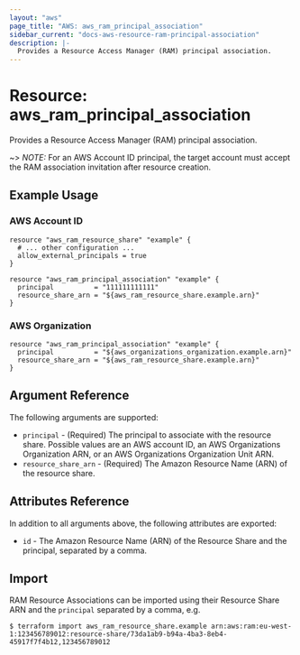 ```yaml
---
layout: "aws"
page_title: "AWS: aws_ram_principal_association"
sidebar_current: "docs-aws-resource-ram-principal-association"
description: |-
  Provides a Resource Access Manager (RAM) principal association.
---
```


# Resource: aws_ram_principal_association

Provides a Resource Access Manager (RAM) principal association.

~> *NOTE:* For an AWS Account ID principal, the target account must accept the RAM association invitation after resource creation.

## Example Usage

### AWS Account ID

```hcl
resource "aws_ram_resource_share" "example" {
  # ... other configuration ...
  allow_external_principals = true
}

resource "aws_ram_principal_association" "example" {
  principal          = "111111111111"
  resource_share_arn = "${aws_ram_resource_share.example.arn}"
}
```

### AWS Organization

```hcl
resource "aws_ram_principal_association" "example" {
  principal          = "${aws_organizations_organization.example.arn}"
  resource_share_arn = "${aws_ram_resource_share.example.arn}"
}
```

## Argument Reference

The following arguments are supported:

* `principal` - (Required) The principal to associate with the resource share. Possible values are an AWS account ID, an AWS Organizations Organization ARN, or an AWS Organizations Organization Unit ARN.
* `resource_share_arn` - (Required) The Amazon Resource Name (ARN) of the resource share.

## Attributes Reference

In addition to all arguments above, the following attributes are exported:

* `id` - The Amazon Resource Name (ARN) of the Resource Share and the principal, separated by a comma.

## Import

RAM Resource Associations can be imported using their Resource Share ARN and the `principal` separated by a comma, e.g.

```
$ terraform import aws_ram_resource_share.example arn:aws:ram:eu-west-1:123456789012:resource-share/73da1ab9-b94a-4ba3-8eb4-45917f7f4b12,123456789012
```
